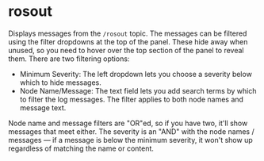 # rosout

Displays messages from the `/rosout` topic. The messages can be filtered using the filter dropdowns at the top of the panel. These hide away when unused, so you need to hover over the top section of the panel to reveal them. There are two filtering options:

- Minimum Severity: The left dropdown lets you choose a severity below which to hide messages.
- Node Name/Message: The text field lets you add search terms by which to filter the log messages. The filter applies to both node names and message text.

Node name and message filters are "OR"ed, so if you have two, it'll show messages that meet either. The severity is an "AND" with the node names / messages &mdash; if a message is below the minimum severity, it won't show up regardless of matching the name or content.
